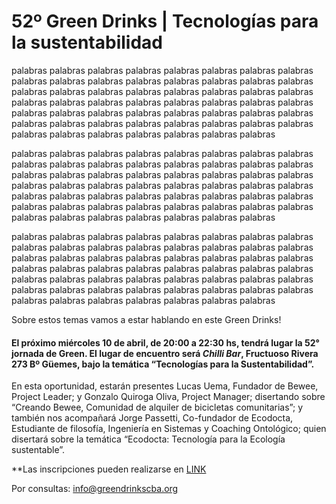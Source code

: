 52º Green Drinks | Tecnologías para la sustentabilidad
======================================================

palabras palabras palabras palabras palabras palabras palabras palabras
palabras palabras palabras palabras palabras palabras palabras palabras
palabras palabras palabras palabras palabras palabras palabras palabras
palabras palabras palabras palabras palabras palabras palabras palabras
palabras palabras palabras palabras palabras palabras palabras palabras
palabras palabras palabras palabras palabras palabras palabras palabras
palabras palabras palabras palabras palabras palabras palabras

palabras palabras palabras palabras palabras palabras palabras palabras
palabras palabras palabras palabras palabras palabras palabras palabras
palabras palabras palabras palabras palabras palabras palabras palabras
palabras palabras palabras palabras palabras palabras palabras palabras
palabras palabras palabras palabras palabras palabras palabras palabras
palabras palabras palabras palabras palabras palabras palabras palabras
palabras palabras palabras palabras palabras palabras palabras

palabras palabras palabras palabras palabras palabras palabras palabras
palabras palabras palabras palabras palabras palabras palabras palabras
palabras palabras palabras palabras palabras palabras palabras palabras
palabras palabras palabras palabras palabras palabras palabras palabras
palabras palabras palabras palabras palabras palabras palabras palabras
palabras palabras palabras palabras palabras palabras palabras palabras
palabras palabras palabras palabras palabras palabras palabras

Sobre estos temas vamos a estar hablando en este Green Drinks!

#### El próximo miércoles 10 de abril, de 20:00 a 22:30 hs, tendrá lugar la 52° jornada de Green. El lugar de encuentro será *Chilli Bar*, Fructuoso Rivera 273 Bº Güemes, bajo la temática “Tecnologías para la Sustentabilidad”.

En esta oportunidad, estarán presentes Lucas Uema, Fundador de Bewee,
Project Leader; y Gonzalo Quiroga Oliva, Project Manager; disertando
sobre “Creando Bewee, Comunidad de alquiler de bicicletas comunitarias”;
y también nos acompañará Jorge Passetti, Co-fundador de Ecodocta,
Estudiante de filosofía, Ingeniería en Sistemas y Coaching Ontológico;
quien disertará sobre la temática “Ecodocta: Tecnología para la Ecología
sustentable”.

\*\*Las inscripciones pueden realizarse en
[LINK](http://tic.eventbrite.com/)

Por consultas: info@greendrinkscba.org
